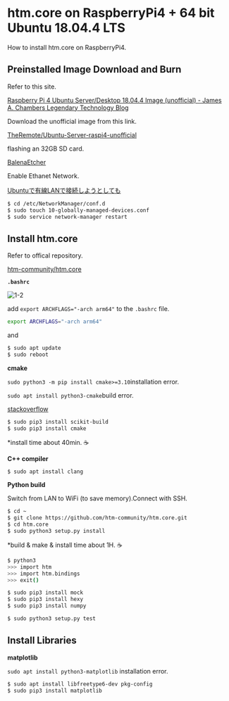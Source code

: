 # htm.core on RaspberryPi4 + 64 bit Ubuntu 18.04.4 LTS

How to install htm.core on RaspberryPi4.

## Preinstalled Image Download and Burn

Refer to this site.

[Raspberry Pi 4 Ubuntu Server/Desktop 18.04.4 Image (unofficial) - James A. Chambers Legendary Technology Blog](https://jamesachambers.com/raspberry-pi-4-ubuntu-server-desktop-18-04-3-image-unofficial/)

Download the unofficial image from this link.

[TheRemote/Ubuntu-Server-raspi4-unofficial](https://github.com/TheRemote/Ubuntu-Server-raspi4-unofficial/releases)

flashing an 32GB SD card.

[BalenaEtcher](https://www.balena.io/etcher/)

Enable Ethanet Network.

[Ubuntuで有線LANで接続しようとしても](https://www.nemotos.net/?p=3123)

```bash
$ cd /etc/NetworkManager/conf.d
$ sudo touch 10-globally-managed-devices.conf
$ sudo service network-manager restart
```

## Install htm.core

Refer to offical repository.

[htm-community/htm.core](https://github.com/htm-community/htm.core)

**`.bashrc`**

![1-2](https://github.com/PonDad/My-HTM-learning/blob/master/appendix-2/images/1-2.png?raw=true)

add `export ARCHFLAGS="-arch arm64"` to the `.bashrc` file.

```bash
export ARCHFLAGS="-arch arm64"
```

and

```bash
$ sudo apt update
$ sudo reboot
```

**cmake**

`sudo python3 -m pip install cmake>=3.10`installation error.

`sudo apt install python3-cmake`build error.

[stackoverflow](https://stackoverflow.com/questions/51154143/not-able-to-install-skbuild)

```bash
$ sudo pip3 install scikit-build
$ sudo pip3 install cmake
```

*install time about 40min. ☕

**C++ compiler**

```bash
$ sudo apt install clang
```

**Python build**

Switch from LAN to WiFi (to save memory).Connect with SSH.

```bash
$ cd ~
$ git clone https://github.com/htm-community/htm.core.git
$ cd htm.core
$ sudo python3 setup.py install

```

*build & make & install time about 1H. ☕

```bash
$ python3
>>> import htm
>>> import htm.bindings
>>> exit()

$ sudo pip3 install mock
$ sudo pip3 install hexy
$ sudo pip3 install numpy

$ sudo python3 setup.py test
```

## Install Libraries

**matplotlib**

`sudo apt install python3-matplotlib` installation error.

```bash
$ sudo apt install libfreetype6-dev pkg-config
$ sudo pip3 install matplotlib
```


